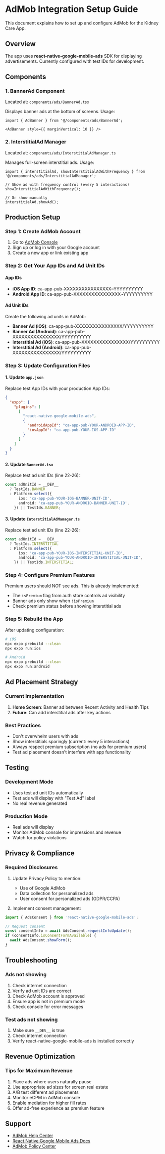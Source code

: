 # AdMob Integration Setup Guide

This document explains how to set up and configure AdMob for the Kidney Care App.

## Overview

The app uses **react-native-google-mobile-ads** SDK for displaying advertisements. Currently configured with test IDs for development.

## Components

### 1. BannerAd Component
Located at: `components/ads/BannerAd.tsx`

Displays banner ads at the bottom of screens. Usage:
```tsx
import { AdBanner } from '@/components/ads/BannerAd';

<AdBanner style={{ marginVertical: 10 }} />
```

### 2. InterstitialAd Manager
Located at: `components/ads/InterstitialAdManager.ts`

Manages full-screen interstitial ads. Usage:
```tsx
import { interstitialAd, showInterstitialAdWithFrequency } from '@/components/ads/InterstitialAdManager';

// Show ad with frequency control (every 5 interactions)
showInterstitialAdWithFrequency();

// Or show manually
interstitialAd.showAd();
```

## Production Setup

### Step 1: Create AdMob Account
1. Go to [AdMob Console](https://admob.google.com/)
2. Sign up or log in with your Google account
3. Create a new app or link existing app

### Step 2: Get Your App IDs and Ad Unit IDs

#### App IDs
- **iOS App ID**: ca-app-pub-XXXXXXXXXXXXXXXX~YYYYYYYYYY
- **Android App ID**: ca-app-pub-XXXXXXXXXXXXXXXX~YYYYYYYYYY

#### Ad Unit IDs
Create the following ad units in AdMob:
- **Banner Ad (iOS)**: ca-app-pub-XXXXXXXXXXXXXXXX/YYYYYYYYYY
- **Banner Ad (Android)**: ca-app-pub-XXXXXXXXXXXXXXXX/YYYYYYYYYY
- **Interstitial Ad (iOS)**: ca-app-pub-XXXXXXXXXXXXXXXX/YYYYYYYYYY
- **Interstitial Ad (Android)**: ca-app-pub-XXXXXXXXXXXXXXXX/YYYYYYYYYY

### Step 3: Update Configuration Files

#### 1. Update `app.json`
Replace test App IDs with your production App IDs:
```json
{
  "expo": {
    "plugins": [
      [
        "react-native-google-mobile-ads",
        {
          "androidAppId": "ca-app-pub-YOUR-ANDROID-APP-ID",
          "iosAppId": "ca-app-pub-YOUR-IOS-APP-ID"
        }
      ]
    ]
  }
}
```

#### 2. Update `BannerAd.tsx`
Replace test ad unit IDs (line 22-26):
```typescript
const adUnitId = __DEV__
  ? TestIds.BANNER
  : Platform.select({
      ios: 'ca-app-pub-YOUR-IOS-BANNER-UNIT-ID',
      android: 'ca-app-pub-YOUR-ANDROID-BANNER-UNIT-ID',
    }) || TestIds.BANNER;
```

#### 3. Update `InterstitialAdManager.ts`
Replace test ad unit IDs (line 22-26):
```typescript
const adUnitId = __DEV__
  ? TestIds.INTERSTITIAL
  : Platform.select({
      ios: 'ca-app-pub-YOUR-IOS-INTERSTITIAL-UNIT-ID',
      android: 'ca-app-pub-YOUR-ANDROID-INTERSTITIAL-UNIT-ID',
    }) || TestIds.INTERSTITIAL;
```

### Step 4: Configure Premium Features

Premium users should NOT see ads. This is already implemented:
- The `isPremium` flag from auth store controls ad visibility
- Banner ads only show when `!isPremium`
- Check premium status before showing interstitial ads

### Step 5: Rebuild the App

After updating configuration:
```bash
# iOS
npx expo prebuild --clean
npx expo run:ios

# Android
npx expo prebuild --clean
npx expo run:android
```

## Ad Placement Strategy

### Current Implementation
1. **Home Screen**: Banner ad between Recent Activity and Health Tips
2. **Future**: Can add interstitial ads after key actions

### Best Practices
- Don't overwhelm users with ads
- Show interstitials sparingly (current: every 5 interactions)
- Always respect premium subscription (no ads for premium users)
- Test ad placement doesn't interfere with app functionality

## Testing

### Development Mode
- Uses test ad unit IDs automatically
- Test ads will display with "Test Ad" label
- No real revenue generated

### Production Mode
- Real ads will display
- Monitor AdMob console for impressions and revenue
- Watch for policy violations

## Privacy & Compliance

### Required Disclosures
1. Update Privacy Policy to mention:
   - Use of Google AdMob
   - Data collection for personalized ads
   - User consent for personalized ads (GDPR/CCPA)

2. Implement consent management:
```typescript
import { AdsConsent } from 'react-native-google-mobile-ads';

// Request consent
const consentInfo = await AdsConsent.requestInfoUpdate();
if (consentInfo.isConsentFormAvailable) {
  await AdsConsent.showForm();
}
```

## Troubleshooting

### Ads not showing
1. Check internet connection
2. Verify ad unit IDs are correct
3. Check AdMob account is approved
4. Ensure app is not in premium mode
5. Check console for error messages

### Test ads not showing
1. Make sure `__DEV__` is true
2. Check internet connection
3. Verify react-native-google-mobile-ads is installed correctly

## Revenue Optimization

### Tips for Maximum Revenue
1. Place ads where users naturally pause
2. Use appropriate ad sizes for screen real estate
3. A/B test different ad placements
4. Monitor eCPM in AdMob console
5. Enable mediation for higher fill rates
6. Offer ad-free experience as premium feature

## Support

- [AdMob Help Center](https://support.google.com/admob/)
- [React Native Google Mobile Ads Docs](https://docs.page/invertase/react-native-google-mobile-ads)
- [AdMob Policy Center](https://support.google.com/admob/answer/6128543)

